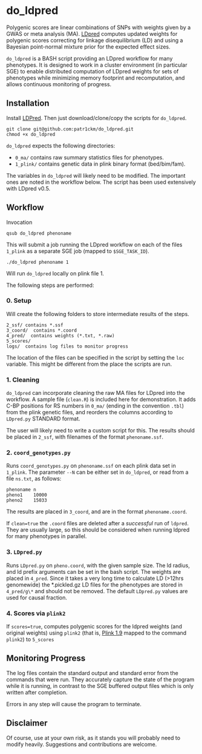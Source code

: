 # do\_ldpred

Polygenic scores are linear combinations of SNPs  with weights given by a GWAS or meta analysis (MA).
[LDpred](http://biorxiv.org/content/early/2015/03/04/015859) computes updated weights for polygenic scores correcting for linkage disequilibrium (LD)
 and using a Bayesian point-normal mixture prior for the expected effect sizes. 

`do_ldpred` is a BASH script providing an LDpred workflow for many phenotypes. It is designed to work in a cluster environment (in particular SGE) to enable distributed computation of LDpred weights for sets of phenotypes while minimizing memory footprint and recomputation, and allows continuous monitoring of progress. 

## Installation

Install [LDPred](https://bitbucket.org/bjarni_vilhjalmsson/ldpred). Then just download/clone/copy the scripts for `do_ldpred`.

    git clone git@github.com:patr1ckm/do_ldpred.git 
    chmod +x do_ldpred

`do_ldpred` expects the following directories: 

  - `0_ma/` contains raw summary statistics files for phenotypes. 
  - `1_plink/` contains genetic data in plink binary format (bed/bim/fam). 

The variables in `do_ldpred` will likely need to be modified. The important ones are noted in the workflow below. The script has been used extensively with LDpred v0.5.

## Workflow

Invocation

    qsub do_ldpred phenoname

This will submit a job running the LDpred workflow on each of the files `1_plink` as a separate SGE job (mapped to `$SGE_TASK_ID`). 

    ./do_ldpred phenoname 1

Will run `do_ldpred` locally on plink file 1.

The following steps are performed:

### 0. Setup

Will create the following folders to store intermediate results of the steps.

    2_ssf/ contains *.ssf
    3_coord/  contains *.coord
    4_pred/  contains weights (*.txt, *.raw)
    5_scores/  
    logs/  contains log files to monitor progress

The location of the files can be specified in the script by setting the `loc` variable. This might be different from the place the scripts are run.

### 1. Cleaning

`do_ldpred` can incorporate cleaning the raw MA files for LDpred into the workflow. A sample file (`clean.R`) is included here for demonstration. It adds C-BP positions for RS numbers in `0_ma/` (ending in the convention `.tbl`) from the plink genetic files, and reorders the columns according to `LDpred.py` STANDARD format.

The user will likely need to write a custom script for this. The results should be placed in `2_ssf`, with filenames of the format `phenoname.ssf`.

### 2. `coord_genotypes.py`

Runs `coord_genotypes.py` on `phenoname.ssf` on each plink data set in `1_plink`. The parameter `--N` can be either set in `do_ldpred`, or 
read from a file `ns.txt`, as follows:

    phenoname n
    pheno1    10000
    pheno2    15033

The results are placed in `3_coord`, and are in the format `phenoname.coord`. 

If `clean=true` the `.coord` files are deleted after a _successful_ run of `ldpred`. They are usually large, so this should be considered when running ldpred for many phenotypes in parallel.

### 3. `LDpred.py`

Runs `LDpred.py` on `pheno.coord`, with the given sample size. The ld radius, and ld prefix arguments can be set in the bash script.
The weights are placed in `4_pred`. Since it takes a very long time to calculate LD (>12hrs genomewide) the \*.pickled.gz LD files for the phenotypes are stored in `4_pred/g\*` and should not be removed. The default `LDpred.py` values are used for causal fraction.

### 4. Scores via `plink2`

If `scores=true`, computes polygenic scores for the ldpred weights (and original weights) using `plink2` (that is, [Plink 1.9](https://www.cog-genomics.org/plink2) mapped to the command `plink2`)  to `5_scores` 

## Monitoring Progress

The log files contain the standard output and standard error from the commands that were run. They accurately capture the state of the program while it is running, in contrast to the SGE buffered output files which is only written after completion.

Errors in any step will cause the program to terminate. 

## Disclaimer

Of course, use at your own risk, as it stands you will probably need to modify heavily. Suggestions and contributions are welcome. 



